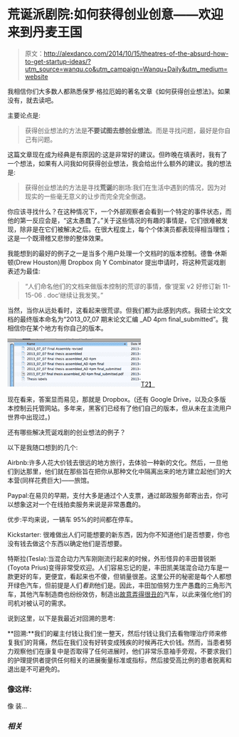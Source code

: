# 荒诞派剧院:如何获得创业创意——欢迎来到丹麦王国

> 原文：<http://alexdanco.com/2014/10/15/theatres-of-the-absurd-how-to-get-startup-ideas/?utm_source=wanqu.co&utm_campaign=Wanqu+Daily&utm_medium=website>



我相信你们大多数人都熟悉保罗·格拉厄姆的著名文章《如何获得创业想法》。如果没有，就去读吧。

主要论点是:

> 获得创业想法的方法是**不要试图去想创业想法**。而是寻找问题，最好是你自己有问题。

这篇文章现在成为经典是有原因的:这是非常好的建议。但昨晚在填表时，我有了一个想法，如果有人问我如何获得创业想法，我会给出什么额外的建议。我的想法是:

> 获得创业想法的方法是寻找**荒诞**的剧场:我们在生活中遇到的情况，因为对现实的一些毫无意义的让步而完全完全倒退。

你应该寻找什么？在这种情况下，一个外部观察者会看到一个特定的事件状态，而他的第一反应会是，“这太愚蠢了。”关于这些情况的有趣的事情是，它们很难被发现，除非是在它们被解决之后。在很大程度上，每个个体演员都表现得相当理性；这是一个既滑稽又悲惨的整体效果。

我能想到的最好的例子之一是当多个用户处理一个文档时的版本控制。德鲁·休斯顿(Drew Houston)用 Dropbox 向 Y Combinator 提出申请时，将这种荒诞戏剧表述为最佳:

> “人们命名他们的文档来做版本控制的荒谬的事情，像‘提案 v2 好修订新 11-15-06 . doc’继续让我发笑。”

当然，当你从远处看时，这看起来很荒谬。但我们都为此感到内疚。我硕士论文文档的最终版本命名为“2013_07_07 期末论文汇编 _AD 4pm final_submitted”。我相信你在某个地方有你自己的版本。

[![Screen shot 2014-10-15 at 10.50.17 AM](img/4dddb9bc2a007836f1a3ca2f59afd577.png)T2】](https://alexdanco.files.wordpress.com/2014/10/screen-shot-2014-10-15-at-10-50-17-am.png)

现在看来，答案显而易见，那就是 Dropbox。(还有 Google Drive，以及众多版本控制云托管网站。多年来，黑客们已经有了他们自己的版本，但从未在主流用户世界中出现过。)

还有哪些解决荒诞戏剧的创业想法的例子？

以下是我随口想到的几个:

Airbnb:许多人花大价钱去很远的地方旅行，去体验一种新的文化。然后，一旦他们到达那里，他们就在那些旨在把你从那种文化中隔离出来的地方建立起他们的大本营(同样花费巨大)——旅馆。

Paypal:在易贝的早期，支付大多是通过个人支票，通过邮政服务邮寄出去，你可以想象这对一个在线拍卖服务来说是非常愚蠢的。

优步:平均来说，一辆车 95%的时间都在停车。

Kickstarter: 很难做出人们可能想要的新东西，因为你不知道他们是否想要，你也没有钱去做这个东西以确定他们是否想要。

特斯拉(Tesla):当混合动力汽车刚刚流行起来的时候，外形怪异的丰田普锐斯(Toyota Prius)变得非常受欢迎。人们容易忘记的是，丰田凯美瑞混合动力车是一款更好的车，更便宜，看起来也不傻，但销量很差。这里公开的秘密是每个人都想开绿色汽车，但前提是人们*看到*他们是。因此，丰田加倍努力生产愚蠢的三角形汽车，其他汽车制造商也纷纷效仿，制造出[故意弄得很丑的](http://motorinfo.oimg/nissan-leaf-09.jpg)汽车，以此来强化他们的司机对被认可的需求。

说到这里，以下是我最近对回溯的思考:

**回溯:**我们的雇主付钱让我们坐一整天，然后付钱让我们去看物理治疗师来修复我们的背痛，然后在我们没有好转变成残疾的时候再花大价钱。然而，当患者努力观察他们在康复中是否取得了任何进展时，他们非常乐意袖手旁观，不要求我们的护理提供者提供任何相关的进展衡量标准或指标，然后接受高比例的患者脱离和退出是不可避免的。

### 像这样:

像 装...

### *相关*

